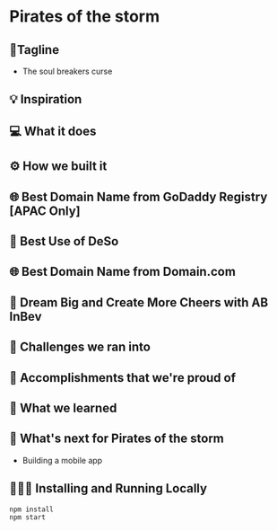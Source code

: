 # Pirates of the storm

## 📌Tagline

- The soul breakers curse

## 💡 Inspiration

## 💻 What it does

## ⚙️ How we built it

## 🌐 Best Domain Name from GoDaddy Registry [APAC Only]

## 🔐 Best Use of DeSo

## 🌐 Best Domain Name from Domain.com

## 🍻 Dream Big and Create More Cheers with AB InBev

## 🧠 Challenges we ran into

## 🏅 Accomplishments that we're proud of

## 📖 What we learned

## 🚀 What's next for Pirates of the storm

- Building a mobile app

## 🏃🏻‍♂️ Installing and Running Locally

```
npm install
npm start
```
